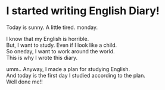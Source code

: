 # I started writing English Diary!

Today is sunny. A little tired. monday.  
  
I know that my English is horrible.  
But, I want to study. Even if I look like a child.  
So oneday, I want to work around the world.  
This is why I wrote this diary.  
  
umm.. Anyway, I made a plan for studying English.  
And today is the first day I studied according to the plan.  
Well done me!!  